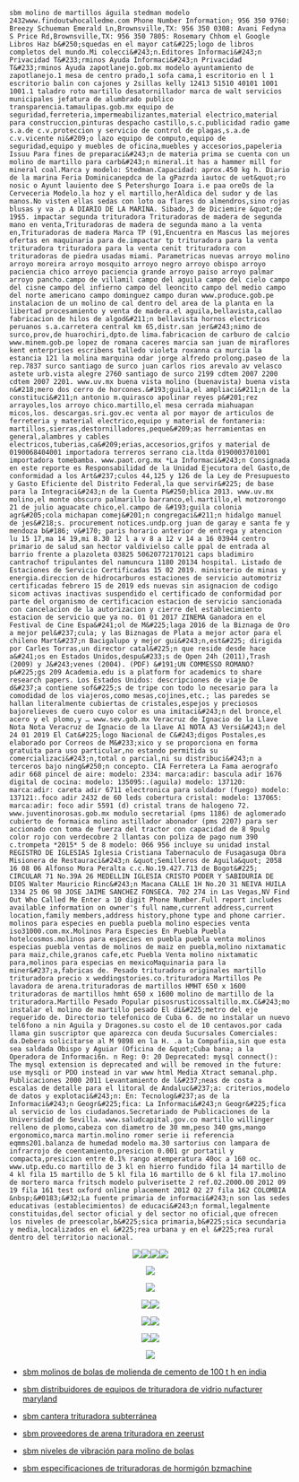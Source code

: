
```
sbm molino de martillos águila stedman modelo 2432www.findoutwhocalledme.com Phone Number Information; 956 350 9760: Breezy Schueman Emerald Ln,Brownsville,TX: 956 350 0308: Avani Fedyna S Price Rd,Brownsville,TX: 956 350 7805: Rosemary Chhom el Google Libros Haz b&#250;squedas en el mayor cat&#225;logo de libros completos del mundo.Mi colecci&#243;n.Editores Informaci&#243;n Privacidad T&#233;rminos Ayuda Informaci&#243;n Privacidad T&#233;rminos Ayuda zapotlanejo.gob.mx modelo ayuntamiento de zapotlanejo.1 mesa de centro prado,1 sofa cama,1 escritorio en l 1 escritorio balin con cajones y 2sillas kelly 12413 51510 40101 1001 1001.1 taladro roto martillo desatornillador marca de walt servicios municipales jefatura de alumbrado publico transparencia.tamaulipas.gob.mx equipo de seguridad,ferreteria,impermeabilizantes,material electrico,material para construccion,pinturas despacho castillo,s.c.publicidad radio game s.a.de c.v.proteccion y servicio de control de plagas,s.a.de c.v.vicente ni&#209;o lazo equipo de computo,equipo de seguridad,equipo y muebles de oficina,muebles y accesorios,papeleria Issuu Para fines de preparaci&#243;n de materia prima se cuenta con un molino de martillo para carb&#243;n mineral.it has a hammer mill for mineral coal.Marca y modelo: Stedman.Capacidad: aprox.450 kg h. Diario de la marina Feria Dominicanepdca de la gPazrda iautoc de uet&quot;ro nosic o Ayunt lauiento dee S Petershurgo Ioara i.e paa oreOs de la Cerveceria Modelo.la hoz y el martillo,herAldica del sudor y de las manos.No visten ellas sedas con loto oa flares do almendros,sino rojas blusas y va .p A DIARIO DE LA MARINA. Sibado,3 de Diciemire &quot;de 19$5. impactar segunda trituradora Trituradoras de madera de segunda mano en venta,Trituradoras de madera de segunda mano a la venta en,Trituradoras de madera Marca TP (91,Encuentra en Mascus las mejores ofertas en maquinaria para de.impactar tp trituradora para la venta trituradora trituradora para la venta cenit trituradora con trituradoras de piedra usadas miami. Parametricas nuevas arroyo molino arroyo moreira arroyo mosquito arroyo negro arroyo obispo arroyo paciencia chico arroyo paciencia grande arroyo paiso arroyo palmar arroyo pancho.campo de villamil campo del aguila campo del cielo campo del cisne campo del infierno campo del leoncito campo del medio campo del norte americano campo dominguez campo duran www.produce.gob.pe instalacion de un molino de cal dentro del area de la planta en la libertad procesamiento y venta de madera.el aguila,bellavista,callao fabricacion de hilos de algod&#211;n bellavista hornos electricos peruanos s.a.carretera central km 65,distr.san jer&#243;nimo de surco,prov,de huarochiri,dpto.de lima.fabricacion de carburo de calcio www.minem.gob.pe lopez de romana caceres marcia san juan de miraflores kent enterprises escribens talledo violeta roxanna ca murcia la estancia 121 la molina marquina odar jorge alfredo prolong.paseo de la rep.7837 surco santiago de surco juan carlos rios arevalo av velasco astete urb.vista alegre 2760 santiago de surco 2199 cdtem 2007 2200 cdtem 2007 2201. www.uv.mx buena vista molino (buenavista) buena vista n&#218;mero dos cerro de horcones.&#193;guila,el ampliaci&#211;n de la constituci&#211;n antonio m.quirasco apolinar reyes p&#201;rez arrayoles,los arroyo chico.martillo,el mesa cerrada miahuapan micos,los. descargas.sri.gov.ec venta al por mayor de articulos de ferreteria y material electrico,equipo y material de fontaneria: martillos,sierras,destornilladores,peque&#209;as herramientas en general,alambres y cables electricos,tuberias,ca&#209;erias,accesorios,grifos y material de 0190068404001 importadora terreros serrano cia.ltda 0190003701001 importadora tomebamba. www.paot.org.mx *La Informaci&#243;n Consignada en este reporte es Responsabilidad de la Unidad Ejecutora del Gasto,de conformidad a los Art&#237;culos 44,125 y 126 de la Ley de Presupuesto y Gasto Eficiente del Distrito Federal,la que servir&#225; de base para la Integraci&#243;n de la Cuenta P&#250;blica 2013. www.uv.mx molino,el monte obscuro palmarillo barranco,el.martillo,el motzorongo 21 de julio aguacate chico,el.campo de &#193;guila colonia agr&#205;cola michapan comej&#201;n congregaci&#211;n hidalgo manuel de jes&#218;s. procurement notices.undp.org juan de garay e santa fe y mendoza b&#186; v&#170; paris horario anterior de entrega y atencion lu 15 17,ma 14 19,mi 8.30 12 l a v 8 a 12 v 14 a 16 03944 centro primario de salud san hector valdivielso calle ppal de entrada al barrio frente a plazoleta 03825 50620772170121 caps bladimiro cantrachof tripulantes del namuncura 1180 20134 hospital. Listado de Estaciones de Servicio Certificadas 15 02 2019. ministerio de minas y energia.direccion de hidrocarburos estaciones de servicio automotriz certificadas febrero 15 de 2019 eds nuevas sin asignacion de codigo sicom activas inactivas suspendido el certificado de conformidad por parte del organismo de certificacion estacion de servicio sancionada con cancelacion de la autorizacion y cierre del establecimiento estacion de servicio que ya no. 01 01 2017 ZINEMA Ganadora en el Festival de Cine Espa&#241;ol de M&#225;laga 2016 de la Biznaga de Oro a mejor pel&#237;cula; y las Biznagas de Plata a mejor actor para el chileno Mart&#237;n Bacigalupo y mejor gui&#243;n,est&#225; dirigida por Carles Torras,un director catal&#225;n que reside desde hace a&#241;os en Estados Unidos,despu&#233;s de Open 24h (2011),Trash (2009) y J&#243;venes (2004). (PDF) &#191;UN COMMESSO ROMANO? p&#225;gs 209 Academia.edu is a platform for academics to share research papers. Los Estados Unidos: descripciones de viaje De d&#237;a contiene sof&#225;s de tripe con todo lo necesario para la comodidad de los viajeros,como mesas,cojines,etc.; las paredes se hallan literalmente cubiertas de cristales,espejos y preciosos bajorelieves de cuero cuyo color es una imitaci&#243;n del bronce,el acero y el plomo,y … www.sev.gob.mx Veracruz de Ignacio de la Llave Nota Nota Veracruz de Ignacio de la Llave A1 NOTA A3 Versi&#243;n del 24 01 2019 El Cat&#225;logo Nacional de C&#243;digos Postales,es elaborado por Correos de M&#233;xico y se proporciona en forma gratuita para uso particular,no estando permitida su comercializaci&#243;n,total o parcial,ni su distribuci&#243;n a terceros bajo ning&#250;n concepto. CIA Ferretera La Fama aerografo adir 668 pincel de aire: modelo: 2334: marca:adir: bascula adir 1676 digital de cocina: modelo: 135095:.(aguila) modelo: 137120: marca:adir: careta adir 6711 electronica para soldador (fuego) modelo: 137121:.foco adir 2432 de 60 leds cobertura cristal: modelo: 137065: marca:adir: foco adir 5591 (d) cristal trans de halogeno 72. www.juventinorosas.gob.mx modulo secretarial (pms 1186) de aglomerado cubierto de formaica molino astillador abonador (pms 2207) para ser accionado con toma de fuerza del tractor con capacidad de 8 9pulg color rojo con verdecobre 2 llantas con poliza de pago num 390 c.trompeta *2015* 5 de 8 modelo: 066 956 incluye su unidad instal REGISTRO DE IGLESIAS Iglesia Cristiana Tabernaculo de Fusagasuga Obra Misionera de Restauraci&#243;n &quot;Semilleros de Aguila&quot; 2058 16 08 06 Alfonso Mora Peralta c.c.No.19.427.713 de Bogot&#225; CIRCULAR 71 No.39A 26 MEDELLIN IGLESIA CRISTO PODER Y SABIDURIA DE DIOS Walter Mauricio Rinc&#243;n Macana CALLE 1H No.20 31 NEIVA HUILA 1334 25 06 98 JOSE JAIME SANCHEZ FONSECA. 702 274 in Las Vegas,NV Find Out Who Called Me Enter a 10 digit Phone Number.Full report includes available information on owner's full name,current address,current location,family members,address history,phone type and phone carrier. molinos para especies en puebla puebla molino especies venta iso31000.com.mx.Molinos Para Especies En Puebla Puebla hotelcosmos.molinos para especies en puebla puebla venta molinos especias puebla ventas de molinos de maiz en puebla,molino nixtamatic para maiz,chile,granos cafe,etc Puebla Venta molino nixtamatic para,molinos para especias en mexicoMaquinaria para la miner&#237;a,fabricas de. Pesado trituradora originales martillo trituradora precio x weddingstories.co.trituradora Martillos Pe lavadora de arena.trituradoras de martillos HMHT 650 x 1600 trituradoras de martillos hmht 650 x 1600 molino de martillo de la trituradora.Martillo Pesado Popular pisosrusticossaltillo.mx.C&#243;mo instalar el molino de martillo pesado El di&#225;metro del eje requerido de. Directorio telefonico de Cuba 6. de no instalar un nuevo tel6fono a nin Aguila y Dragones.su costo el de 10 centavos.por cada llama gin suscriptor que aparezca con deuda Sucursales Comerciales: da.Debera solicitarse al M 9898 en la H. .a la Compafiia,sin que esta sea saldada Obispo y Aguiar (Oficina de &quot;Cuba bana; a la Operadora de Informaci6n. n Reg: 0: 20 Deprecated: mysql connect(): The mysql extension is deprecated and will be removed in the future: use mysqli or PDO instead in var www html Media Xtract semanal.php. Publicaciones 2000 2011 Levantamiento de l&#237;neas de costa a escalas de detalle para el litoral de Andaluc&#237;a: criterios,modelo de datos y explotaci&#243;n: En: Tecnolog&#237;as de la Informaci&#243;n Geogr&#225;fica: La Informaci&#243;n Geogr&#225;fica al servicio de los ciudadanos.Secretariado de Publicaciones de la Universidad de Sevilla. www.saludcapital.gov.co martillo willinger relleno de plomo,cabeza con diametro de 30 mm,peso 340 gms,mango ergonomico,marca martin.molino romer serie ii referencia eqmms201.balanza de humedad modelo ma.30 sartorius con lampara de infrarrojo de coentamiento,presicion 0.001 gr portatil y compacta,presicion entre 0.1% rango atemperatura 40oc a 160 oc. www.utp.edu.co martillo de 3 kl en hierro fundido fila 14 martillo de 4 kl fila 15 martillo de 5 kl fila 16 martillo de 6 kl fila 17.molino de mortero marca fritsch modelo pulverisette 2 ref.02.2000.00 2012 09 19 fila 161 test oxford online placement 2012 02 27 fila 162 COLOMBIA &nbsp;&#0183;&#32;La fuente primaria de informaci&#243;n son las sedes educativas (establecimientos) de educaci&#243;n formal,legalmente constituidas,del sector oficial y del sector no oficial,que ofrecen los niveles de preescolar,b&#225;sica primaria,b&#225;sica secundaria y media,localizados en el &#225;rea urbana y en el &#225;rea rural dentro del territorio nacional. 
```

<div align="center">

<a href="https://es-mill.shibang-china.com/github&k=sbm+molino+de+martillos+%C3%A1guila+stedman+modelo+2432"><img src="https://static.shibang-china.com/es/mill/index.jpg"></a><a href="https://es-mill.shibang-china.com/materials.htmlgithub&k=sbm+molino+de+martillos+%C3%A1guila+stedman+modelo+2432"><img src="https://static.shibang-china.com/es/mill/materials.jpg"></a><a href="https://es-mill.shibang-china.com/about.htmlgithub&k=sbm+molino+de+martillos+%C3%A1guila+stedman+modelo+2432"><img src="https://static.shibang-china.com/es/mill/about.jpg"></a><a href="https://es-mill.shibang-china.com/contact.htmlgithub&k=sbm+molino+de+martillos+%C3%A1guila+stedman+modelo+2432"><img src="https://static.shibang-china.com/es/mill/contact.jpg"></a>

<a href="https://es-mill.shibang-china.com/github&k=sbm+molino+de+martillos+%C3%A1guila+stedman+modelo+2432"><img src="https://static.shibang-china.com/es/mill/banner.jpg"></a>

<a href="https://swt.shibang-china.com/github&k=sbm+molino+de+martillos+%C3%A1guila+stedman+modelo+2432"><img src="https://static.shibang-china.com/es/mill/chat.jpg"></a>

<a href="https://es-mill.shibang-china.com/products/vertical-roller-mill.htmlgithub&k=sbm+molino+de+martillos+%C3%A1guila+stedman+modelo+2432"><img src="https://static.shibang-china.com/es/mill/vertical.jpg"></a><a href="https://es-mill.shibang-china.com/products/raymond-mill.htmlgithub&k=sbm+molino+de+martillos+%C3%A1guila+stedman+modelo+2432"><img src="https://static.shibang-china.com/es/mill/raymond.jpg"></a>

<a href="https://es-mill.shibang-china.com/products/ultrafine-grinding-mill.htmlgithub&k=sbm+molino+de+martillos+%C3%A1guila+stedman+modelo+2432"><img src="https://static.shibang-china.com/es/mill/ultrafine.jpg"></a><a href="https://es-mill.shibang-china.com/products/trapezium-grinding-mill.htmlgithub&k=sbm+molino+de+martillos+%C3%A1guila+stedman+modelo+2432"><img src="https://static.shibang-china.com/es/mill/trapezium.jpg"></a>

<a href="https://es-mill.shibang-china.com/products/ball-mill.htmlgithub&k=sbm+molino+de+martillos+%C3%A1guila+stedman+modelo+2432"><img src="https://static.shibang-china.com/es/mill/ball.jpg"></a><a href="https://es-mill.shibang-china.com/products/hammer-mill.htmlgithub&k=sbm+molino+de+martillos+%C3%A1guila+stedman+modelo+2432"><img src="https://static.shibang-china.com/es/mill/hammer.jpg"></a>

<a href="https://swt.shibang-china.com/github&k=sbm+molino+de+martillos+%C3%A1guila+stedman+modelo+2432"><img src="https://static.shibang-china.com/es/mill/case.jpg"></a>

</div>


* [sbm molinos de bolas de molienda de cemento de 100 t h en india](sbm%20molinos%20de%20bolas%20de%20molienda%20de%20cemento%20de%20100%20t%20h%20en%20india.md)

* [sbm distribuidores de equipos de trituradora de vidrio nufacturer maryland](sbm%20distribuidores%20de%20equipos%20de%20trituradora%20de%20vidrio%20nufacturer%20maryland.md)

* [sbm cantera trituradora subterránea](sbm%20cantera%20trituradora%20subterr%C3%A1nea.md)

* [sbm proveedores de arena trituradora en zeerust](sbm%20proveedores%20de%20arena%20trituradora%20en%20zeerust.md)

* [sbm niveles de vibración para molino de bolas](sbm%20niveles%20de%20vibraci%C3%B3n%20para%20molino%20de%20bolas.md)

* [sbm especificaciones de trituradoras de hormigón bzmachine](sbm%20especificaciones%20de%20trituradoras%20de%20hormig%C3%B3n%20bzmachine.md)